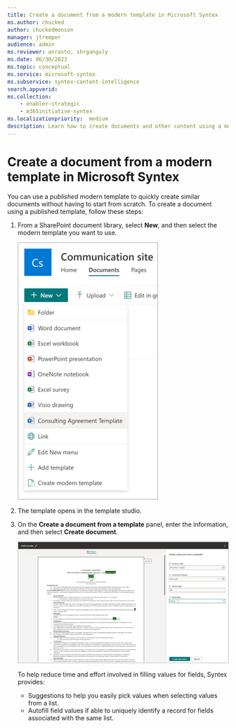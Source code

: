 ```yaml
---
title: Create a document from a modern template in Microsoft Syntex
ms.author: chucked
author: chuckedmonson
manager: jtremper
audience: admin
ms.reviewer: anrasto, shrganguly
ms.date: 06/30/2023
ms.topic: conceptual
ms.service: microsoft-syntex
ms.subservice: syntex-content-intelligence
search.appverid:
ms.collection:
    - enabler-strategic
    - m365initiative-syntex
ms.localizationpriority:  medium
description: Learn how to create documents and other content using a modern template in Microsoft Syntex.
---
```


# Create a document from a modern template in Microsoft Syntex

You can use a *published* modern template to quickly create similar documents without having to start from scratch. To create a document using a published template, follow these steps:

1. From a SharePoint document library, select **New**, and then select the modern template you want to use.

   ![Screenshot of document library showing the modern template choices on the New menu.](../media/content-understanding/content-assembly-create-document-1.png)

2. The template opens in the template studio.

3. On the **Create a document from a template** panel, enter the information, and then select **Create document**.

   ![Screenshot of document library showing the Create a document from a template panel.](../media/content-understanding/content-assembly-create-document-2b.png)

   To help reduce time and effort involved in filling values for fields, Syntex provides:

      - Suggestions to help you easily pick values when selecting values from a list.
      - Autofill field values if able to uniquely identify a record for fields associated with the same list.
